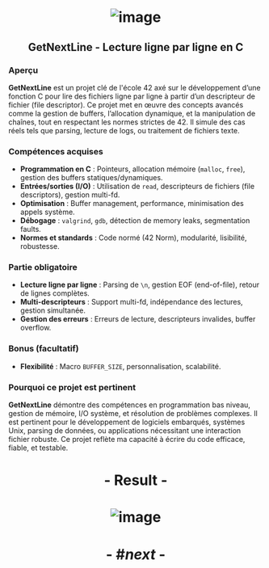 # <p align="center"> ![image](https://github.com/ChrstphrChevalier/42Cursus/assets/146819291/a644c62a-f146-45e0-85db-caa3ebb9160e) </p>

## <p align="center"> GetNextLine - Lecture ligne par ligne en C </p>

### Aperçu
**GetNextLine** est un projet clé de l'école 42 axé sur le développement d’une fonction C pour lire des fichiers ligne par ligne à partir d’un descripteur de fichier (file descriptor). Ce projet met en œuvre des concepts avancés comme la gestion de buffers, l’allocation dynamique, et la manipulation de chaînes, tout en respectant les normes strictes de 42. Il simule des cas réels tels que parsing, lecture de logs, ou traitement de fichiers texte.

### Compétences acquises
- **Programmation en C** : Pointeurs, allocation mémoire (`malloc`, `free`), gestion des buffers statiques/dynamiques.
- **Entrées/sorties (I/O)** : Utilisation de `read`, descripteurs de fichiers (file descriptors), gestion multi-fd.
- **Optimisation** : Buffer management, performance, minimisation des appels système.
- **Débogage** : `valgrind`, `gdb`, détection de memory leaks, segmentation faults.
- **Normes et standards** : Code normé (42 Norm), modularité, lisibilité, robustesse.

### Partie obligatoire
- **Lecture ligne par ligne** : Parsing de `\n`, gestion EOF (end-of-file), retour de lignes complètes.
- **Multi-descripteurs** : Support multi-fd, indépendance des lectures, gestion simultanée.
- **Gestion des erreurs** : Erreurs de lecture, descripteurs invalides, buffer overflow.

### Bonus (facultatif)
- **Flexibilité** : Macro `BUFFER_SIZE`, personnalisation, scalabilité.

### Pourquoi ce projet est pertinent
**GetNextLine** démontre des compétences en programmation bas niveau, gestion de mémoire, I/O système, et résolution de problèmes complexes. Il est pertinent pour le développement de logiciels embarqués, systèmes Unix, parsing de données, ou applications nécessitant une interaction fichier robuste. Ce projet reflète ma capacité à écrire du code efficace, fiable, et testable.

# <p align="center">     </p>

# <p align="center"> - Result - </p>

# <p align="center"> ![image](https://github.com/ChrstphrChevalier/42Cursus/assets/146819291/e063300e-8842-4242-a9a7-baf1179e2b85)
 </p>

# <p align="center"> - #*next* - </p>
